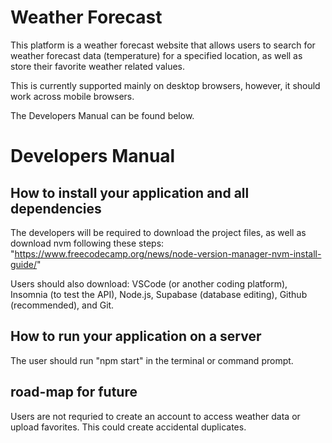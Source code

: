 # Weather Forecast 

This platform is a weather forecast website that allows users to search for weather forecast data (temperature) for a specified location, as well as store their favorite weather related values.

This is currently supported mainly on desktop browsers, however, it should work across mobile browsers.

The Developers Manual can be found below.

# Developers Manual


## How to install your application and all dependencies 

The developers will be required to download the project files, as well as download nvm following these steps: "https://www.freecodecamp.org/news/node-version-manager-nvm-install-guide/"

Users should also download: VSCode (or another coding platform), Insomnia (to test the API), Node.js, Supabase (database editing), Github (recommended), and Git.


## How to run your application on a server 

The user should run "npm start" in the terminal or command prompt.


## road-map for future 

Users are not requried to create an account to access weather data or upload favorites. This could create accidental duplicates.
